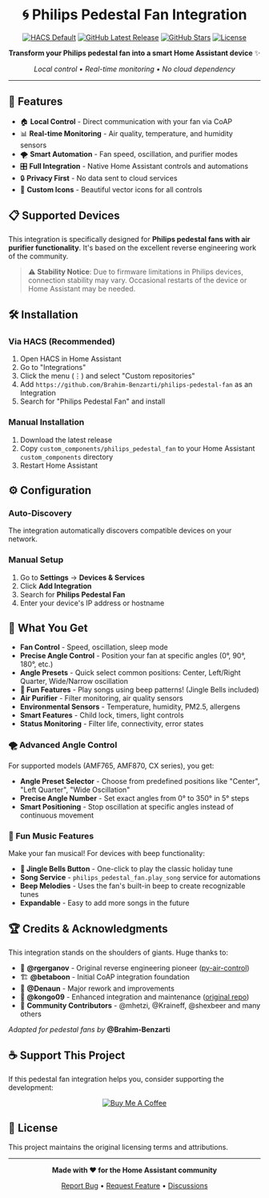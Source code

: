 <div align="center">

# 🌀 Philips Pedestal Fan Integration

[![HACS Default][hacs_shield]][hacs]
[![GitHub Latest Release][releases_shield]][latest_release]
[![GitHub Stars][stars_shield]][stars]
[![License][license_shield]][license]

**Transform your Philips pedestal fan into a smart Home Assistant device** ✨

*Local control • Real-time monitoring • No cloud dependency*

---

</div>

## 🚀 Features

- 🏠 **Local Control** - Direct communication with your fan via CoAP
- 📊 **Real-time Monitoring** - Air quality, temperature, and humidity sensors
- 🌪️ **Smart Automation** - Fan speed, oscillation, and purifier modes
- 🎛️ **Full Integration** - Native Home Assistant controls and automations
- 🔒 **Privacy First** - No data sent to cloud services
- 🎨 **Custom Icons** - Beautiful vector icons for all controls

## 📋 Supported Devices

This integration is specifically designed for **Philips pedestal fans with air purifier functionality**. It's based on the excellent reverse engineering work of the community.

> **⚠️ Stability Notice**: Due to firmware limitations in Philips devices, connection stability may vary. Occasional restarts of the device or Home Assistant may be needed.

## 🛠️ Installation

### Via HACS (Recommended)

1. Open HACS in Home Assistant
2. Go to "Integrations"
3. Click the menu (⋮) and select "Custom repositories"
4. Add `https://github.com/Brahim-Benzarti/philips-pedestal-fan` as an Integration
5. Search for "Philips Pedestal Fan" and install

### Manual Installation

1. Download the latest release
2. Copy `custom_components/philips_pedestal_fan` to your Home Assistant `custom_components` directory
3. Restart Home Assistant

## ⚙️ Configuration

### Auto-Discovery
The integration automatically discovers compatible devices on your network.

### Manual Setup
1. Go to **Settings** → **Devices & Services**
2. Click **Add Integration**
3. Search for **Philips Pedestal Fan**
4. Enter your device's IP address or hostname

## 🎯 What You Get

- **Fan Control** - Speed, oscillation, sleep mode
- **Precise Angle Control** - Position your fan at specific angles (0°, 90°, 180°, etc.)
- **Angle Presets** - Quick select common positions: Center, Left/Right Quarter, Wide/Narrow oscillation
- **🎵 Fun Features** - Play songs using beep patterns! (Jingle Bells included)
- **Air Purifier** - Filter monitoring, air quality sensors
- **Environmental Sensors** - Temperature, humidity, PM2.5, allergens
- **Smart Features** - Child lock, timers, light controls
- **Status Monitoring** - Filter life, connectivity, error states

### 🌪️ Advanced Angle Control

For supported models (AMF765, AMF870, CX series), you get:
- **Angle Preset Selector** - Choose from predefined positions like "Center", "Left Quarter", "Wide Oscillation"
- **Precise Angle Number** - Set exact angles from 0° to 350° in 5° steps
- **Smart Positioning** - Stop oscillation at specific angles instead of continuous movement

### 🎵 Fun Music Features

Make your fan musical! For devices with beep functionality:
- **🎵 Jingle Bells Button** - One-click to play the classic holiday tune
- **Song Service** - `philips_pedestal_fan.play_song` service for automations
- **Beep Melodies** - Uses the fan's built-in beep to create recognizable tunes
- **Expandable** - Easy to add more songs in the future

## 🏆 Credits & Acknowledgments

This integration stands on the shoulders of giants. Huge thanks to:

- 🔬 **@rgerganov** - Original reverse engineering pioneer ([py-air-control](https://github.com/rgerganov/py-air-control))
- 🏗️ **@betaboon** - Initial CoAP integration foundation
- 🔧 **@Denaun** - Major rework and improvements
- 🚀 **@kongo09** - Enhanced integration and maintenance ([original repo](https://github.com/kongo09/philips-airpurifier-coap))
- 🤝 **Community Contributors** - @mhetzi, @Kraineff, @shexbeer and many others

*Adapted for pedestal fans by* **@Brahim-Benzarti**

## ☕ Support This Project

If this pedestal fan integration helps you, consider supporting the development:

<div align="center">

[![Buy Me A Coffee](https://cdn.buymeacoffee.com/buttons/v2/default-yellow.png)](https://buymeacoffee.com/brahimbenzarti)

</div>

## 📄 License

This project maintains the original licensing terms and attributions.

---

<div align="center">

**Made with ❤️ for the Home Assistant community**

[Report Bug](https://github.com/Brahim-Benzarti/philips-pedestal-fan/issues) • [Request Feature](https://github.com/Brahim-Benzarti/philips-pedestal-fan/issues) • [Discussions](https://github.com/Brahim-Benzarti/philips-pedestal-fan/discussions)

</div>

[hacs_shield]: https://img.shields.io/badge/HACS-Default-41BDF5.svg?style=for-the-badge
[hacs]: https://hacs.xyz/docs/default_repositories
[latest_release]: https://github.com/Brahim-Benzarti/philips-pedestal-fan/releases/latest
[releases_shield]: https://img.shields.io/github/release/Brahim-Benzarti/philips-pedestal-fan.svg?style=for-the-badge
[stars_shield]: https://img.shields.io/github/stars/Brahim-Benzarti/philips-pedestal-fan.svg?style=for-the-badge
[stars]: https://github.com/Brahim-Benzarti/philips-pedestal-fan/stargazers
[license_shield]: https://img.shields.io/github/license/Brahim-Benzarti/philips-pedestal-fan.svg?style=for-the-badge
[license]: https://github.com/Brahim-Benzarti/philips-pedestal-fan/blob/main/LICENSE

